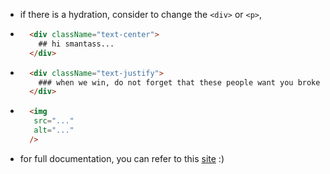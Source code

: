 - if there is a hydration, consider to change the ``<div>`` or ``<p>``, 

- ```html
    <div className="text-center">
      ## hi smantass...
    </div>
  ```

- ````html
    <div className="text-justify">
      ### when we win, do not forget that these people want you broke, dead, your kids r***d and brainwashed, and they think it's funny
    </div>

- ```html
    <img
     src="..."
     alt="..."
    />
  ```

- for full documentation, you can refer to this [site](https://nextjs.org/docs/messages/react-hydration-error) :)